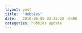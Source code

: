 ```yaml
---
layout: post
title:  "Hobbies"
date:   2016-06-05 03:35:20 -0400
categories: hobbies update
---
```

